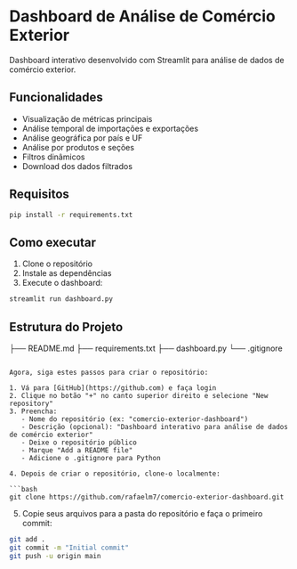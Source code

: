 # Dashboard de Análise de Comércio Exterior

Dashboard interativo desenvolvido com Streamlit para análise de dados de comércio exterior.

## Funcionalidades

- Visualização de métricas principais
- Análise temporal de importações e exportações
- Análise geográfica por país e UF
- Análise por produtos e seções
- Filtros dinâmicos
- Download dos dados filtrados

## Requisitos

```bash
pip install -r requirements.txt
```


## Como executar

1. Clone o repositório
2. Instale as dependências
3. Execute o dashboard:

```bash
streamlit run dashboard.py
```
## Estrutura do Projeto
├── README.md
├── requirements.txt
├── dashboard.py
└── .gitignore

```

Agora, siga estes passos para criar o repositório:

1. Vá para [GitHub](https://github.com) e faça login
2. Clique no botão "+" no canto superior direito e selecione "New repository"
3. Preencha:
   - Nome do repositório (ex: "comercio-exterior-dashboard")
   - Descrição (opcional): "Dashboard interativo para análise de dados de comércio exterior"
   - Deixe o repositório público
   - Marque "Add a README file"
   - Adicione o .gitignore para Python

4. Depois de criar o repositório, clone-o localmente:

```bash
git clone https://github.com/rafaelm7/comercio-exterior-dashboard.git
```
5. Copie seus arquivos para a pasta do repositório e faça o primeiro commit:

```bash
git add .
git commit -m "Initial commit"
git push -u origin main
```